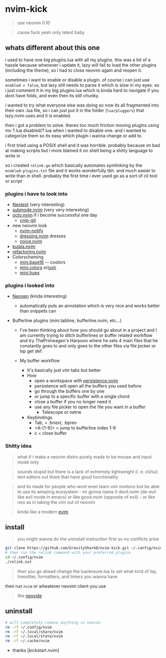 # nvim-kick

> use neovim 0.10

> cause fuck yeah only latest baby

## whats different about this one

i used to have one big plugins.lua with all my plugins.
this was a bit of a hassle because whenever i update it,
lazy will fail to load the other plugins (including the theme),
so i had to close neovim again and reopen it.

sometimes i want to enable or disable a plugin.
of course i can just use `enabled = false`, but lazy still needs
to parse it which is slow in my eyes.
so i just comment it in my big plugins.lua which is kinda hard
to navigate if you dont have folds, and even then its still
chunky.

i wanted to try what everyone else was doing so
now its all fragmented into their own .lua file, so i can
just put it in the folder (`lua/pluggers`) that lazy.nvim uses
and it is enabled.

then i got a problem to solve. theres too much friction moving
plugins using mv ?.lua disabled/?.lua when i wanted to disable
one. and i wanted to categorize them so its easy which plugin
i wanna change or add to.

i first tried using a POSIX shell and it was horrible.
probably because im bad at making scripts but i more blamed it
on shell being a shitty language to write in

so i created `relink.go` which basically automates symlinking
by the `enabled-plugins.txt` file and it works wonderfully tbh.
and much easier to write than in shell. probably the first time
i ever used go as a sort of cli tool or script

### plugins i have to look into

- [Neotest](https://github.com/nvim-neotest/neotest) (very interesting)
- [submode.nvim](https://github.com/pogyomo/submode.nvim) (very very interesting)
- [octo.nvim](https://github.com/pwntester/octo.nvim) if i become successful one day
  - [cmp-git](https://github.com/petertriho/cmp-git)
- new neovim look
  - [nvim-notify](https://github.com/rcarriga/nvim-notify)
  - [dressing.nvim](https://github.com/stevearc/dressing.nvim) dresses
  - [noice.nvim](https://github.com/folke/noice.nvim)
- [kulala.nvim](https://github.com/mistweaverco/kulala.nvim)
- [refactoring.nvim](https://github.com/ThePrimeagen/refactoring.nvim)
- Colorscheming
  - [mini.base16](https://github.com/echasnovski/mini.base16) -- coolors
  - [mini.colors](https://github.com/echasnovski/mini.colors) or[lush](https://github.com/rktjmp/lush.nvim)
  - [mini.hues](https://github.com/echasnovski/mini.hues)

### plugins i looked into

- [Neogen](https://github.com/danymat/neogen) (kinda interesting)
  - automatically puts an annotation which is very nice and works better than snippets can
- Bufferline plugins (mini.tabline, bufferline.nvim, etc...)

  - I've been thinking about how you should go about in a
    project and I am currently trying to ditch bufferlines
    or buffer related workflow and try ThePrimeagen's Harpoon
    where he sets 4 main files that he constantly goes to and
    only goes to the other files via file picker or lsp get def.
  - My buffer workflow

    - It's basically just vim tabs but better
    - How
      - open a workspace with [persistence.nvim](https://github.com/folke/persistence.nvim)
      - persistence will open all the buffers you used before
      - go through the buffers one by one
      - or jump to a specific buffer with a single chord
      - close a buffer if you no longer need it
      - use any file picker to open the file you want in a buffer
        - Telescope or netrw
    - Keybindings
      - Tab, <S-Tab> = :bnext, :bprev
      - <A-[1-9]> = jump to bufferline index 1-9
      - <Leader>c = close buffer

### Shitty idea

> what if i make a neovim distro purely made to be mouse and input mode only

> sounds stupid but there is a lack of extremely lightweight (i. e. cli/tui) text editors out there that have good functionality

> and its made for people who wont even learn vim motions but be able to use its amazing ecosystem - im gonna name it devil.nvim (de-evil like evil mode in emacs) or like good.nvim (opposite of evil) - or like neo as in taking the vim out of neovim

> kinda like a modern [evim](https://linux.die.net/man/1/evim)

## install

> you might wanna do the uninstall instruction first so no conflicts arise

```bash
git clone https://github.com/GravityShark0/nvim-kick.git ~/.config/nvim
# then run the relink command with your preferred plugins
cd ~/.config/nvim
./relink.out
```

> then you go ahead change the lua/ensure.lua to set what kind of
> lsp, treesitter, formatters, and linters you wanna have

then run `nvim` or wheatever neovim client you use

> like [neovide](https://neovide.dev/)

## uninstall

```bash
# will completely remove anything in neovim
rm -rf ~/.config/nvim
rm -rf ~/.local/share/nvim
rm -rf ~/.local/state/nvim
rm -rf ~/.cache/nvim
```

- thanks [kickstart.nvim]
